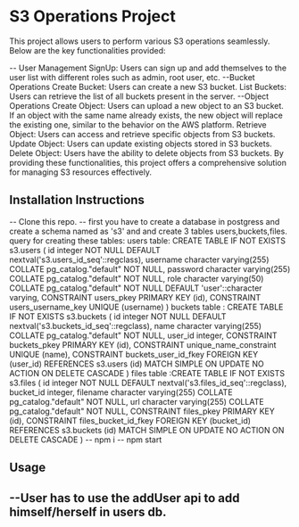 # S3 Operations Project
This project allows users to perform various S3 operations seamlessly. Below are the key functionalities provided:

-- User Management
     SignUp: Users can sign up and add themselves to the user list with different roles such as admin, root user, etc.
--Bucket Operations
     Create Bucket: Users can create a new S3 bucket.
     List Buckets: Users can retrieve the list of all buckets present in the server.
--Object Operations
     Create Object: Users can upload a new object to an S3 bucket. If an object with the same name already exists, the new object will replace the existing one, similar to the behavior on the AWS platform.
     Retrieve Object: Users can access and retrieve specific objects from S3 buckets.
     Update Object: Users can update existing objects stored in S3 buckets.
     Delete Object: Users have the ability to delete objects from S3 buckets.
     By providing these functionalities, this project offers a comprehensive solution for managing S3 resources effectively.

## Installation Instructions

 -- Clone this repo.
 -- first you have to create a database in postgress and create a schema named as 's3' and and create 3 tables users,buckets,files.
      query for creating these tables:
        users table: CREATE TABLE IF NOT EXISTS s3.users
                     (
                    id integer NOT NULL DEFAULT nextval('s3.users_id_seq'::regclass),
                    username character varying(255) COLLATE pg_catalog."default" NOT NULL,
                    password character varying(255) COLLATE pg_catalog."default" NOT NULL,
                    role character varying(50) COLLATE pg_catalog."default" NOT NULL DEFAULT 'user'::character varying,
                    CONSTRAINT users_pkey PRIMARY KEY (id),
                    CONSTRAINT users_username_key UNIQUE (username)
                    )
        buckets table : CREATE TABLE IF NOT EXISTS s3.buckets
                      (
                      id integer NOT NULL DEFAULT nextval('s3.buckets_id_seq'::regclass),
                      name character varying(255) COLLATE pg_catalog."default" NOT NULL,
                      user_id integer,
                      CONSTRAINT buckets_pkey PRIMARY KEY (id),
                      CONSTRAINT unique_name_constraint UNIQUE (name),
                      CONSTRAINT buckets_user_id_fkey FOREIGN KEY (user_id)
                      REFERENCES s3.users (id) MATCH SIMPLE
                      ON UPDATE NO ACTION
                      ON DELETE CASCADE
                      )
        files table  :CREATE TABLE IF NOT EXISTS s3.files
                      (
                      id integer NOT NULL DEFAULT nextval('s3.files_id_seq'::regclass),
                      bucket_id integer,
                      filename character varying(255) COLLATE pg_catalog."default" NOT NULL,
                      url character varying(255) COLLATE pg_catalog."default" NOT NULL,
                      CONSTRAINT files_pkey PRIMARY KEY (id),
                      CONSTRAINT files_bucket_id_fkey FOREIGN KEY (bucket_id)
                      REFERENCES s3.buckets (id) MATCH SIMPLE
                      ON UPDATE NO ACTION
                      ON DELETE CASCADE
                      )
 -- npm i
 -- npm start



## Usage
--User has to use the addUser api to add himself/herself in users db.
--
